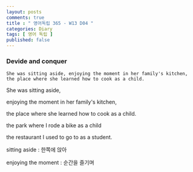 ```yaml
---
layout: posts
comments: true
title : " 영어독립 365 - W13 D04 "
categories: Diary
tags: [ 영어 독립 ]
published: false
---
```


### Devide and conquer

```
She was sitting aside, enjoying the moment in her family's kitchen, the place where she learned how to cook as a child.
```

She was sitting aside,

enjoying the moment in her family's kitchen,

the place where she learned how to cook as a child.

the park where I rode a bike as a child

the restaurant I used to go to as a student.

sitting aside
 : 한쪽에 앉아

enjoying the moment
 : 순간을 즐기며
